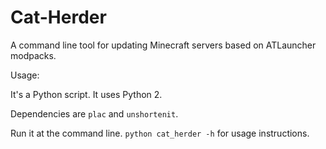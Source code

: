 Cat-Herder
==========

A command line tool for updating Minecraft servers based on ATLauncher modpacks.

Usage:

It's a Python script. It uses Python 2.

Dependencies are `plac` and `unshortenit`.

Run it at the command line. `python cat_herder -h` for usage instructions.
